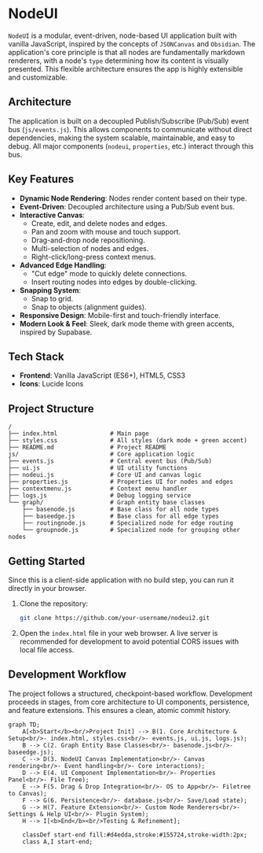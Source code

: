 # NodeUI

`NodeUI` is a modular, event-driven, node-based UI application built with vanilla JavaScript, inspired by the concepts of `JSONCanvas` and `Obsidian`. The application's core principle is that all nodes are fundamentally markdown renderers, with a node's `type` determining how its content is visually presented. This flexible architecture ensures the app is highly extensible and customizable.

## Architecture

The application is built on a decoupled Publish/Subscribe (Pub/Sub) event bus (`js/events.js`). This allows components to communicate without direct dependencies, making the system scalable, maintainable, and easy to debug. All major components (`nodeui`, `properties`, etc.) interact through this bus.

## Key Features

*   **Dynamic Node Rendering**: Nodes render content based on their type.
*   **Event-Driven**: Decoupled architecture using a Pub/Sub event bus.
*   **Interactive Canvas**:
    *   Create, edit, and delete nodes and edges.
    *   Pan and zoom with mouse and touch support.
    *   Drag-and-drop node repositioning.
    *   Multi-selection of nodes and edges.
    *   Right-click/long-press context menus.
*   **Advanced Edge Handling**:
    *   "Cut edge" mode to quickly delete connections.
    *   Insert routing nodes into edges by double-clicking.
*   **Snapping System**:
    *   Snap to grid.
    *   Snap to objects (alignment guides).
*   **Responsive Design**: Mobile-first and touch-friendly interface.
*   **Modern Look & Feel**: Sleek, dark mode theme with green accents, inspired by Supabase.

## Tech Stack

*   **Frontend**: Vanilla JavaScript (ES6+), HTML5, CSS3
*   **Icons**: Lucide Icons

## Project Structure

```
/
├── index.html               # Main page
├── styles.css               # All styles (dark mode + green accent)
├── README.md                # Project README
js/                          # Core application logic
├── events.js                # Central event bus (Pub/Sub)
├── ui.js                    # UI utility functions
├── nodeui.js                # Core UI and canvas logic
├── properties.js            # Properties UI for nodes and edges
├── contextmenu.js           # Context menu handler
├── logs.js                  # Debug logging service
└── graph/                   # Graph entity base classes
    ├── basenode.js          # Base class for all node types
    ├── baseedge.js          # Base class for all edge types
    ├── routingnode.js       # Specialized node for edge routing
    └── groupnode.js         # Specialized node for grouping other nodes
```

## Getting Started

Since this is a client-side application with no build step, you can run it directly in your browser.

1.  Clone the repository:
    ```sh
    git clone https://github.com/your-username/nodeui2.git
    ```
2.  Open the `index.html` file in your web browser. A live server is recommended for development to avoid potential CORS issues with local file access.

## Development Workflow

The project follows a structured, checkpoint-based workflow. Development proceeds in stages, from core architecture to UI components, persistence, and feature extensions. This ensures a clean, atomic commit history.

```mermaid
graph TD;
    A[<b>Start</b><br/>Project Init] --> B(1. Core Architecture & Setup<br/>- index.html, styles.css<br/>- events.js, ui.js, logs.js);
    B --> C(2. Graph Entity Base Classes<br/>- basenode.js<br/>- baseedge.js);
    C --> D(3. NodeUI Canvas Implementation<br/>- Canvas rendering<br/>- Event handling<br/>- Core interactions);
    D --> E(4. UI Component Implementation<br/>- Properties Panel<br/>- File Tree);
    E --> F(5. Drag & Drop Integration<br/>- OS to App<br/>- Filetree to Canvas);
    F --> G(6. Persistence<br/>- database.js<br/>- Save/Load state);
    G --> H(7. Feature Extension<br/>- Custom Node Renderers<br/>- Settings & Help UI<br/>- Plugin System);
    H --> I[<b>End</b><br/>Testing & Refinement];

    classDef start-end fill:#d4edda,stroke:#155724,stroke-width:2px;
    class A,I start-end;
``` 